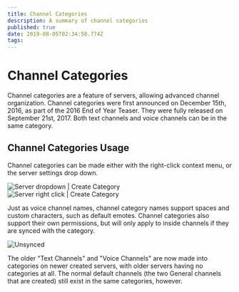```yaml
---
title: Channel Categories
description: A summary of channel categories
published: true
date: 2019-08-05T02:34:50.774Z
tags: 
---
```


# Channel Categories
Channel categories are a feature of servers, allowing advanced channel organization. Channel categories were first announced on December 15th, 2016, as part of the 2016 End of Year Teaser. They were fully released on September 21st, 2017. Both text channels and voice channels can be in the same category.

## Channel Categories Usage
Channel categories can be made either with the right-click context menu, or the server settings drop down.  

![Server dropdown | Create Category](/channel-categories/domxe-7-g-1.png "Server dropdown | Create Category") ![Server right click | Create Category](/channel-categories/giafdxw-1.png "Server right click | Create Category")

Just as voice channel names, channel category names support spaces and custom characters, such as default emotes. Channel categories also support their own permissions, but will only apply to inside channels if they are synced with the category. 

![Unsynced](/channel-categories/b-6-dd-3-jj-1.png "Unsynced")

The older "Text Channels" and "Voice Channels" are now made into categories on newer created servers, with older servers having no categories at all. The normal default channels (the two General channels that are created) still exist in the same categories, however.



